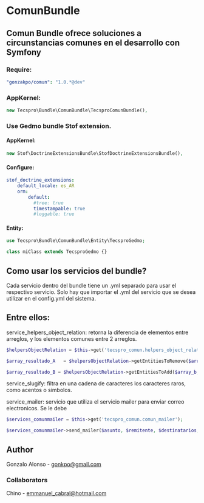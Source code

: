 # ComunBundle
## Comun Bundle ofrece soluciones a circunstancias comunes en el desarrollo con Symfony

### Require:
``` yaml
"gonzakpo/comun": "1.0.*@dev"
```
### AppKernel:
``` php
new Tecspro\Bundle\ComunBundle\TecsproComunBundle(),
```
### Use Gedmo bundle Stof extension.
#### AppKernel:
``` php
new Stof\DoctrineExtensionsBundle\StofDoctrineExtensionsBundle(),
```
#### Configure:
``` yaml
stof_doctrine_extensions:
    default_locale: es_AR
    orm:
        default:
          #tree: true
          timestampable: true
          #loggable: true
```
#### Entity:
``` php
use Tecspro\Bundle\ComunBundle\Entity\TecsproGedmo;

class miClass extends TecsproGedmo {}
```
## Como usar los servicios del bundle?

Cada servicio dentro del bundle tiene un .yml separado
para usar el respectivo servicio. Solo hay que importar
el .yml del servicio que se desea utilizar en el config.yml 
del sistema.

## Entre ellos:

service_helpers_object_relation: 
retorna la diferencia de elementos entre arreglos, y los elementos comunes entre 2 arreglos.
``` php
$helpersObjectRelation = $this->get('tecspro_comun.helpers_object_relation');

$array_resultado_A   = $helpersObjectRelation->getEntitiesToRemove($array_a, $array_b);

$array_resultado_B = $helpersObjectRelation->getEntitiesToAdd($array_b, $array_a);
```
service_slugify: 
filtra en una cadena de caracteres los caracteres raros, como acentos o simbolos.

service_mailer: 
servicio que utiliza el servicio mailer para enviar correo electronicos.
Se le debe 
``` php
$services_comunmailer = $this->get('tecspro_comun.comun_mailer');

$services_comunmailer->send_mailer($asunto, $remitente, $destinatarios, $mensaje);
```
## Author
Gonzalo Alonso - gonkpo@gmail.com
### Collaborators
Chino - emmanuel_cabral@hotmail.com

